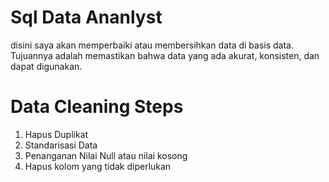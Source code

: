 # Sql Data Ananlyst
disini saya akan memperbaiki atau membersihkan data di basis data. Tujuannya adalah memastikan bahwa data yang ada akurat, konsisten, dan dapat digunakan.

# Data Cleaning Steps
1. Hapus Duplikat
2. Standarisasi Data
3. Penanganan Nilai Null atau nilai kosong
4. Hapus kolom yang tidak diperlukan

